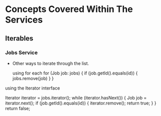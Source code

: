 # Concepts Covered Within The Services

## Iterables

### Jobs Service

- Other ways to iterate through the list.

  using for each
      for (Job job: jobs) {
        if (job.getId().equals(id)) {
            jobs.remove(job)
        }
      }

 using the Iterator interface

  Iterator<Job> iterator = jobs.iterator();
  while (iterator.hasNext()) {
    Job job = iterator.next();
    if (job.getId().equals(id)) {
        iterator.remove();
        return true;
    }
  }
  return false;
